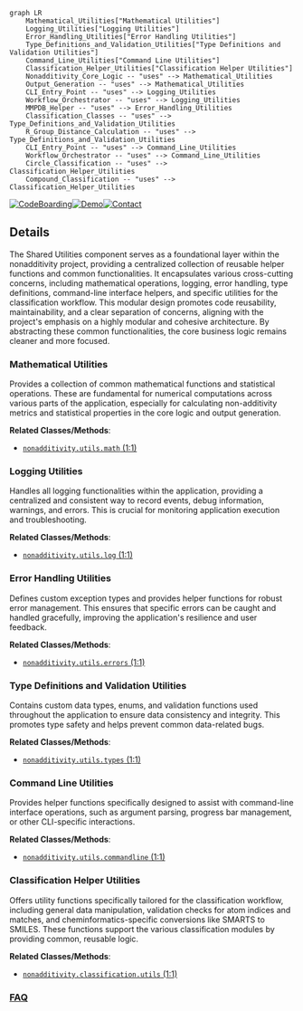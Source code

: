 ```mermaid
graph LR
    Mathematical_Utilities["Mathematical Utilities"]
    Logging_Utilities["Logging Utilities"]
    Error_Handling_Utilities["Error Handling Utilities"]
    Type_Definitions_and_Validation_Utilities["Type Definitions and Validation Utilities"]
    Command_Line_Utilities["Command Line Utilities"]
    Classification_Helper_Utilities["Classification Helper Utilities"]
    Nonadditivity_Core_Logic -- "uses" --> Mathematical_Utilities
    Output_Generation -- "uses" --> Mathematical_Utilities
    CLI_Entry_Point -- "uses" --> Logging_Utilities
    Workflow_Orchestrator -- "uses" --> Logging_Utilities
    MMPDB_Helper -- "uses" --> Error_Handling_Utilities
    Classification_Classes -- "uses" --> Type_Definitions_and_Validation_Utilities
    R_Group_Distance_Calculation -- "uses" --> Type_Definitions_and_Validation_Utilities
    CLI_Entry_Point -- "uses" --> Command_Line_Utilities
    Workflow_Orchestrator -- "uses" --> Command_Line_Utilities
    Circle_Classification -- "uses" --> Classification_Helper_Utilities
    Compound_Classification -- "uses" --> Classification_Helper_Utilities
```

[![CodeBoarding](https://img.shields.io/badge/Generated%20by-CodeBoarding-9cf?style=flat-square)](https://github.com/CodeBoarding/GeneratedOnBoardings)[![Demo](https://img.shields.io/badge/Try%20our-Demo-blue?style=flat-square)](https://www.codeboarding.org/demo)[![Contact](https://img.shields.io/badge/Contact%20us%20-%20contact@codeboarding.org-lightgrey?style=flat-square)](mailto:contact@codeboarding.org)

## Details

The Shared Utilities component serves as a foundational layer within the nonadditivity project, providing a centralized collection of reusable helper functions and common functionalities. It encapsulates various cross-cutting concerns, including mathematical operations, logging, error handling, type definitions, command-line interface helpers, and specific utilities for the classification workflow. This modular design promotes code reusability, maintainability, and a clear separation of concerns, aligning with the project's emphasis on a highly modular and cohesive architecture. By abstracting these common functionalities, the core business logic remains cleaner and more focused.

### Mathematical Utilities
Provides a collection of common mathematical functions and statistical operations. These are fundamental for numerical computations across various parts of the application, especially for calculating non-additivity metrics and statistical properties in the core logic and output generation.


**Related Classes/Methods**:

- <a href="https://github.com/Roche/NonadditivityAnalysis/blob/main/nonadditivity/utils/math.py#L1-L1" target="_blank" rel="noopener noreferrer">`nonadditivity.utils.math` (1:1)</a>


### Logging Utilities
Handles all logging functionalities within the application, providing a centralized and consistent way to record events, debug information, warnings, and errors. This is crucial for monitoring application execution and troubleshooting.


**Related Classes/Methods**:

- <a href="https://github.com/Roche/NonadditivityAnalysis/blob/main/nonadditivity/utils/log.py#L1-L1" target="_blank" rel="noopener noreferrer">`nonadditivity.utils.log` (1:1)</a>


### Error Handling Utilities
Defines custom exception types and provides helper functions for robust error management. This ensures that specific errors can be caught and handled gracefully, improving the application's resilience and user feedback.


**Related Classes/Methods**:

- <a href="https://github.com/Roche/NonadditivityAnalysis/blob/main/nonadditivity/utils/errors.py#L1-L1" target="_blank" rel="noopener noreferrer">`nonadditivity.utils.errors` (1:1)</a>


### Type Definitions and Validation Utilities
Contains custom data types, enums, and validation functions used throughout the application to ensure data consistency and integrity. This promotes type safety and helps prevent common data-related bugs.


**Related Classes/Methods**:

- <a href="https://github.com/Roche/NonadditivityAnalysis/blob/main/nonadditivity/utils/types.py#L1-L1" target="_blank" rel="noopener noreferrer">`nonadditivity.utils.types` (1:1)</a>


### Command Line Utilities
Provides helper functions specifically designed to assist with command-line interface operations, such as argument parsing, progress bar management, or other CLI-specific interactions.


**Related Classes/Methods**:

- <a href="https://github.com/Roche/NonadditivityAnalysis/blob/main/nonadditivity/utils/commandline.py#L1-L1" target="_blank" rel="noopener noreferrer">`nonadditivity.utils.commandline` (1:1)</a>


### Classification Helper Utilities
Offers utility functions specifically tailored for the classification workflow, including general data manipulation, validation checks for atom indices and matches, and cheminformatics-specific conversions like SMARTS to SMILES. These functions support the various classification modules by providing common, reusable logic.


**Related Classes/Methods**:

- <a href="https://github.com/Roche/NonadditivityAnalysis/blob/main/nonadditivity/classification/utils.py#L1-L1" target="_blank" rel="noopener noreferrer">`nonadditivity.classification.utils` (1:1)</a>




### [FAQ](https://github.com/CodeBoarding/GeneratedOnBoardings/tree/main?tab=readme-ov-file#faq)